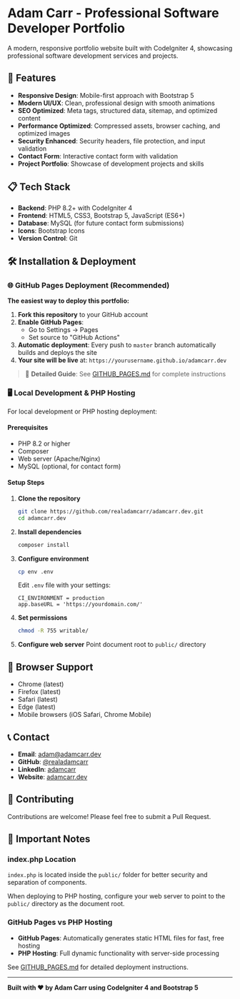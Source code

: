 # Adam Carr - Professional Software Developer Portfolio

A modern, responsive portfolio website built with CodeIgniter 4, showcasing professional software development services and projects.

## 🚀 Features

- **Responsive Design**: Mobile-first approach with Bootstrap 5
- **Modern UI/UX**: Clean, professional design with smooth animations
- **SEO Optimized**: Meta tags, structured data, sitemap, and optimized content
- **Performance Optimized**: Compressed assets, browser caching, and optimized images
- **Security Enhanced**: Security headers, file protection, and input validation
- **Contact Form**: Interactive contact form with validation
- **Project Portfolio**: Showcase of development projects and skills

## 📋 Tech Stack

- **Backend**: PHP 8.2+ with CodeIgniter 4
- **Frontend**: HTML5, CSS3, Bootstrap 5, JavaScript (ES6+)
- **Database**: MySQL (for future contact form submissions)
- **Icons**: Bootstrap Icons
- **Version Control**: Git

## 🛠️ Installation & Deployment

### 🌐 GitHub Pages Deployment (Recommended)

**The easiest way to deploy this portfolio:**

1. **Fork this repository** to your GitHub account
2. **Enable GitHub Pages**:
   - Go to Settings → Pages
   - Set source to "GitHub Actions" 
3. **Automatic deployment**: Every push to `master` branch automatically builds and deploys the site
4. **Your site will be live** at: `https://yourusername.github.io/adamcarr.dev`

> 📖 **Detailed Guide**: See [GITHUB_PAGES.md](GITHUB_PAGES.md) for complete instructions

### 🖥️ Local Development & PHP Hosting

For local development or PHP hosting deployment:

#### Prerequisites
- PHP 8.2 or higher
- Composer
- Web server (Apache/Nginx)
- MySQL (optional, for contact form)

#### Setup Steps

1. **Clone the repository**
   ```bash
   git clone https://github.com/realadamcarr/adamcarr.dev.git
   cd adamcarr.dev
   ```

2. **Install dependencies**
   ```bash
   composer install
   ```

3. **Configure environment**
   ```bash
   cp env .env
   ```
   Edit `.env` file with your settings:
   ```
   CI_ENVIRONMENT = production
   app.baseURL = 'https://yourdomain.com/'
   ```

4. **Set permissions**
   ```bash
   chmod -R 755 writable/
   ```

5. **Configure web server**
   Point document root to `public/` directory

## 📱 Browser Support

- Chrome (latest)
- Firefox (latest)
- Safari (latest)
- Edge (latest)
- Mobile browsers (iOS Safari, Chrome Mobile)

## 📞 Contact

- **Email**: [adam@adamcarr.dev](mailto:adam@adamcarr.dev)
- **GitHub**: [@realadamcarr](https://github.com/realadamcarr)
- **LinkedIn**: [adamcarr](https://linkedin.com/in/adamcarr)
- **Website**: [adamcarr.dev](https://adamcarr.dev)

## 🤝 Contributing

Contributions are welcome! Please feel free to submit a Pull Request.

## 📖 Important Notes

### index.php Location

`index.php` is located inside the `public/` folder for better security and separation of components.

When deploying to PHP hosting, configure your web server to point to the `public/` directory as the document root.

### GitHub Pages vs PHP Hosting

- **GitHub Pages**: Automatically generates static HTML files for fast, free hosting
- **PHP Hosting**: Full dynamic functionality with server-side processing

See [GITHUB_PAGES.md](GITHUB_PAGES.md) for detailed deployment instructions.

---

**Built with ❤️ by Adam Carr using CodeIgniter 4 and Bootstrap 5**
